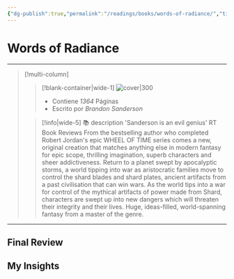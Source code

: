 ```yaml
---
{"dg-publish":true,"permalink":"/readings/books/words-of-radiance/","title":"Words of Radiance","tags":["Book, Referencia,"],"noteIcon":"","created":"2023-08-09T21:42:40.700-05:00","updated":"2023-08-23T01:41:59.504-05:00"}
---
```



# Words of Radiance

- - -
> [!multi-column]
> 
> > [!blank-container|wide-1]
> > ![cover|300](http://books.google.com/books/content?id=dTUAAQAAQBAJ&printsec=frontcover&img=1&zoom=1&edge=curl&source=gbs_api)
> >- Contiene *1364* Páginas
> >- Escrito por *Brandon Sanderson*
> 
> > [!info|wide-5] 📚 description
> > 'Sanderson is an evil genius' RT Book Reviews From the bestselling author who completed Robert Jordan's epic WHEEL OF TIME series comes a new, original creation that matches anything else in modern fantasy for epic scope, thrilling imagination, superb characters and sheer addictiveness. Return to a planet swept by apocalyptic storms, a world tipping into war as aristocratic families move to control the shard blades and shard plates, ancient artifacts from a past civilisation that can win wars. As the world tips into a war for control of the mythical artifacts of power made from Shard, characters are swept up into new dangers which will threaten their integrity and their lives. Huge, ideas-filled, world-spanning fantasy from a master of the genre.
> 

- - -

## Final Review

## My Insights
